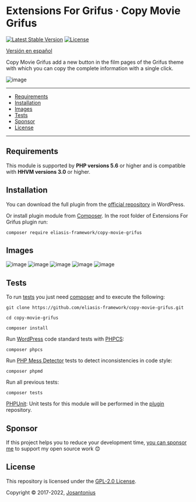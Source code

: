 # Extensions For Grifus · Copy Movie Grifus

[![Latest Stable Version](https://poser.pugx.org/eliasis-framework/copy-movie-grifus/v/stable)](https://packagist.org/packages/eliasis-framework/copy-movie-grifus)
[![License](https://poser.pugx.org/eliasis-framework/copy-movie-grifus/license)](LICENSE)

[Versión en español](README-ES.md)

Copy Movie Grifus add a new button in the film pages of the Grifus theme with which you can copy the complete information with a single click.

![image](resources/banner-1544x500.png)

---

- [Requirements](#requirements)
- [Installation](#installation)
- [Images](#images)
- [Tests](#tests)
- [Sponsor](#Sponsor)
- [License](#license)

---

## Requirements

This module is supported by **PHP versions 5.6** or higher and is compatible with **HHVM versions 3.0** or higher.

## Installation

You can download the full plugin from the [official repository](https://es.wordpress.org/plugins/extensions-for-grifus/) in WordPress.

Or install plugin module from [Composer](http://getcomposer.org/download/). In the root folder of Extensions For Grifus plugin run:

    composer require eliasis-framework/copy-movie-grifus

## Images

![image](resources/screenshot-5.png)
![image](resources/screenshot-6.png)
![image](resources/screenshot-7.png)
![image](resources/screenshot-8.png)
![image](resources/screenshot-9.png)

## Tests

To run [tests](tests) you just need [composer](http://getcomposer.org/download/) and to execute the following:

    git clone https://github.com/eliasis-framework/copy-movie-grifus.git
    
    cd copy-movie-grifus

    composer install

Run [WordPress](https://github.com/WordPress-Coding-Standards/WordPress-Coding-Standards/) code standard tests with [PHPCS](https://github.com/squizlabs/PHP_CodeSniffer):

    composer phpcs

Run [PHP Mess Detector](https://phpmd.org/) tests to detect inconsistencies in code style:

    composer phpmd

Run all previous tests:

    composer tests

[PHPUnit](https://phpunit.de/): Unit tests for this module will be performed in the [plugin](https://github.com/Josantonius/extensions-for-grifus#tests) repository.

## Sponsor

If this project helps you to reduce your development time,
[you can sponsor me](https://github.com/josantonius#sponsor) to support my open source work :blush:

## License

This repository is licensed under the [GPL-2.0 License](LICENSE).

Copyright © 2017-2022, [Josantonius](https://github.com/josantonius#contact)
